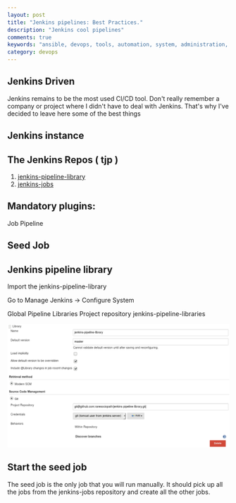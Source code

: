 ```yaml
---
layout: post
title: "Jenkins pipelines: Best Practices."
description: "Jenkins cool pipelines"
comments: true
keywords: "ansible, devops, tools, automation, system, administration, cloud, aws"
category: devops
---
```

## Jenkins Driven 

Jenkins remains to be the most used CI/CD tool.
Don't really remember a company or project where I didn't have to deal with Jenkins.
That's why I've decided to leave here some of the best things

## Jenkins instance


## The Jenkins Repos ( tjp )
1. <a href="https://github.com/raresociopath/jenkins-pipeline-library.git">jenkins-pipeline-library</a>
2. <a href="https://github.com/raresociopath/jenkins-jobs.git">jenkins-jobs</a>


## Mandatory plugins:

Job Pipeline


## Seed Job



## Jenkins pipeline library
Import the jenkins-pipeline-library

Go to Manage Jenkins -> Configure System

Global Pipeline Libraries
Project repository jenkins-pipeline-libraries


![Jenkins](/pics/jenkins1.png)

## Start the seed job


The seed job is the only job that you will run manually.
It should pick up all the jobs from the jenkins-jobs repository and create all the other jobs.



